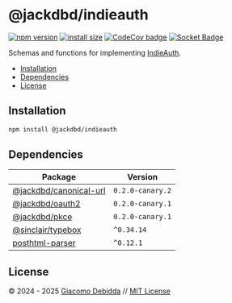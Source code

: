 # @jackdbd/indieauth

[![npm version](https://badge.fury.io/js/@jackdbd%2Findieauth.svg)](https://badge.fury.io/js/@jackdbd%2Findieauth)
[![install size](https://packagephobia.com/badge?p=@jackdbd/indieauth)](https://packagephobia.com/result?p=@jackdbd/indieauth)
[![CodeCov badge](https://codecov.io/gh/jackdbd/rapido/graph/badge.svg?token=BpFF8tmBYS)](https://app.codecov.io/gh/jackdbd/rapido?flags%5B0%5D=indieauth)
[![Socket Badge](https://socket.dev/api/badge/npm/package/@jackdbd/indieauth)](https://socket.dev/npm/package/@jackdbd/indieauth)

Schemas and functions for implementing [IndieAuth](https://indieauth.spec.indieweb.org/).

- [Installation](#installation)
- [Dependencies](#dependencies)
- [License](#license)

## Installation

```sh
npm install @jackdbd/indieauth
```

## Dependencies

| Package | Version |
|---|---|
| [@jackdbd/canonical-url](https://www.npmjs.com/package/@jackdbd/canonical-url) | `0.2.0-canary.2` |
| [@jackdbd/oauth2](https://www.npmjs.com/package/@jackdbd/oauth2) | `0.2.0-canary.1` |
| [@jackdbd/pkce](https://www.npmjs.com/package/@jackdbd/pkce) | `0.2.0-canary.1` |
| [@sinclair/typebox](https://www.npmjs.com/package/@sinclair/typebox) | `^0.34.14` |
| [posthtml-parser](https://www.npmjs.com/package/posthtml-parser) | `^0.12.1` |

## License

&copy; 2024 - 2025 [Giacomo Debidda](https://www.giacomodebidda.com/) // [MIT License](https://spdx.org/licenses/MIT.html)
